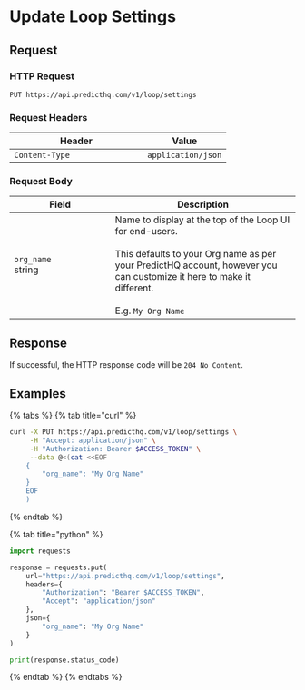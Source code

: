 # Update Loop Settings

## Request

### HTTP Request

```
PUT https://api.predicthq.com/v1/loop/settings
```

### Request Headers

<table><thead><tr><th width="219">Header</th><th>Value</th></tr></thead><tbody><tr><td><code>Content-Type</code></td><td><code>application/json</code></td></tr></tbody></table>

### Request Body

<table><thead><tr><th width="162">Field</th><th>Description</th></tr></thead><tbody><tr><td><code>org_name</code><br>string</td><td>Name to display at the top of the Loop UI for end-users.<br><br>This defaults to your Org name as per your PredictHQ account, however you can customize it here to make it different.<br><br>E.g. <code>My Org Name</code></td></tr></tbody></table>

## Response

If successful, the HTTP response code will be `204 No Content`.

## Examples

{% tabs %}
{% tab title="curl" %}
```bash
curl -X PUT https://api.predicthq.com/v1/loop/settings \
     -H "Accept: application/json" \
     -H "Authorization: Bearer $ACCESS_TOKEN" \
     --data @<(cat <<EOF
    {
        "org_name": "My Org Name"
    }
    EOF
    )
```
{% endtab %}

{% tab title="python" %}
```python
import requests

response = requests.put(
    url="https://api.predicthq.com/v1/loop/settings",
    headers={
        "Authorization": "Bearer $ACCESS_TOKEN",
        "Accept": "application/json"
    },
    json={
        "org_name": "My Org Name"
    }
)

print(response.status_code)
```
{% endtab %}
{% endtabs %}
